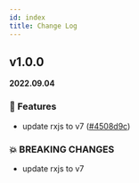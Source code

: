 ```yaml
---
id: index
title: Change Log
---
```


## v1.0.0
**2022.09.04**



### 🚀 Features

* update rxjs to v7 ([#4508d9c](https://github.com/IKatsuba/rxnode/commit/4508d9c170f5ed17892fc34d9b5b06eaa117fc54))


### 💥 BREAKING CHANGES

* update rxjs to v7




